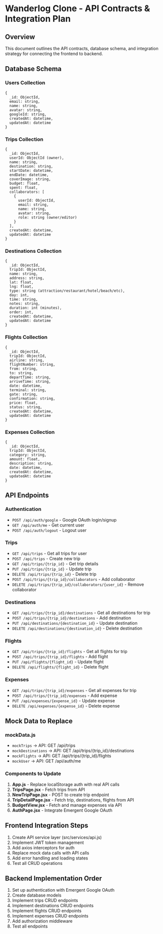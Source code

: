 # Wanderlog Clone - API Contracts & Integration Plan

## Overview
This document outlines the API contracts, database schema, and integration strategy for connecting the frontend to backend.

## Database Schema

### Users Collection
```
{
  _id: ObjectId,
  email: string,
  name: string,
  avatar: string,
  googleId: string,
  createdAt: datetime,
  updatedAt: datetime
}
```

### Trips Collection
```
{
  _id: ObjectId,
  userId: ObjectId (owner),
  name: string,
  destination: string,
  startDate: datetime,
  endDate: datetime,
  coverImage: string,
  budget: float,
  spent: float,
  collaborators: [
    {
      userId: ObjectId,
      email: string,
      name: string,
      avatar: string,
      role: string (owner/editor)
    }
  ],
  createdAt: datetime,
  updatedAt: datetime
}
```

### Destinations Collection
```
{
  _id: ObjectId,
  tripId: ObjectId,
  name: string,
  address: string,
  lat: float,
  lng: float,
  type: string (attraction/restaurant/hotel/beach/etc),
  day: int,
  time: string,
  notes: string,
  duration: int (minutes),
  order: int,
  createdAt: datetime,
  updatedAt: datetime
}
```

### Flights Collection
```
{
  _id: ObjectId,
  tripId: ObjectId,
  airline: string,
  flightNumber: string,
  from: string,
  to: string,
  departTime: string,
  arriveTime: string,
  date: datetime,
  terminal: string,
  gate: string,
  confirmation: string,
  price: float,
  status: string,
  createdAt: datetime,
  updatedAt: datetime
}
```

### Expenses Collection
```
{
  _id: ObjectId,
  tripId: ObjectId,
  category: string,
  amount: float,
  description: string,
  date: datetime,
  createdAt: datetime,
  updatedAt: datetime
}
```

## API Endpoints

### Authentication
- `POST /api/auth/google` - Google OAuth login/signup
- `GET /api/auth/me` - Get current user
- `POST /api/auth/logout` - Logout user

### Trips
- `GET /api/trips` - Get all trips for user
- `POST /api/trips` - Create new trip
- `GET /api/trips/{trip_id}` - Get trip details
- `PUT /api/trips/{trip_id}` - Update trip
- `DELETE /api/trips/{trip_id}` - Delete trip
- `POST /api/trips/{trip_id}/collaborators` - Add collaborator
- `DELETE /api/trips/{trip_id}/collaborators/{user_id}` - Remove collaborator

### Destinations
- `GET /api/trips/{trip_id}/destinations` - Get all destinations for trip
- `POST /api/trips/{trip_id}/destinations` - Add destination
- `PUT /api/destinations/{destination_id}` - Update destination
- `DELETE /api/destinations/{destination_id}` - Delete destination

### Flights
- `GET /api/trips/{trip_id}/flights` - Get all flights for trip
- `POST /api/trips/{trip_id}/flights` - Add flight
- `PUT /api/flights/{flight_id}` - Update flight
- `DELETE /api/flights/{flight_id}` - Delete flight

### Expenses
- `GET /api/trips/{trip_id}/expenses` - Get all expenses for trip
- `POST /api/trips/{trip_id}/expenses` - Add expense
- `PUT /api/expenses/{expense_id}` - Update expense
- `DELETE /api/expenses/{expense_id}` - Delete expense

## Mock Data to Replace

### mockData.js
- `mockTrips` → API: GET /api/trips
- `mockDestinations` → API: GET /api/trips/{trip_id}/destinations
- `mockFlights` → API: GET /api/trips/{trip_id}/flights
- `mockUser` → API: GET /api/auth/me

### Components to Update
1. **App.js** - Replace localStorage auth with real API calls
2. **TripsPage.jsx** - Fetch trips from API
3. **NewTripPage.jsx** - POST to create trip endpoint
4. **TripDetailPage.jsx** - Fetch trip, destinations, flights from API
5. **BudgetView.jsx** - Fetch and manage expenses via API
6. **AuthPage.jsx** - Integrate Emergent Google OAuth

## Frontend Integration Steps
1. Create API service layer (src/services/api.js)
2. Implement JWT token management
3. Add axios interceptors for auth
4. Replace mock data calls with API calls
5. Add error handling and loading states
6. Test all CRUD operations

## Backend Implementation Order
1. Set up authentication with Emergent Google OAuth
2. Create database models
3. Implement trips CRUD endpoints
4. Implement destinations CRUD endpoints
5. Implement flights CRUD endpoints
6. Implement expenses CRUD endpoints
7. Add authorization middleware
8. Test all endpoints
